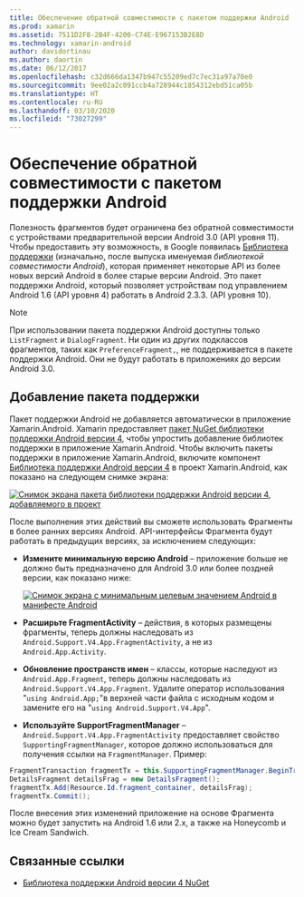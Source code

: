 ```yaml
---
title: Обеспечение обратной совместимости с пакетом поддержки Android
ms.prod: xamarin
ms.assetid: 7511D2F8-2B4F-4200-C74E-E967153B2E8D
ms.technology: xamarin-android
author: davidortinau
ms.author: daortin
ms.date: 06/12/2017
ms.openlocfilehash: c32d666da1347b947c55209ed7c7ec31a97a70e0
ms.sourcegitcommit: 9ee02a2c091ccb4a728944c1854312ebd51ca05b
ms.translationtype: HT
ms.contentlocale: ru-RU
ms.lasthandoff: 03/10/2020
ms.locfileid: "73027299"
---
```

# <a name="providing-backwards-compatibility-with-the-android-support-package"></a>Обеспечение обратной совместимости с пакетом поддержки Android

Полезность фрагментов будет ограничена без обратной совместимости с устройствами предварительной версии Android 3.0 (API уровня 11). Чтобы предоставить эту возможность, в Google появилась [Библиотека поддержки](https://developer.android.com/sdk/compatibility-library.html) (изначально, после выпуска именуемая *библиотекой совместимости Android*), которая применяет некоторые API из более новых версий Android в более старые версии Android. Это пакет поддержки Android, который позволяет устройствам под управлением Android 1.6 (API уровня 4) работать в Android 2.3.3. (API уровня 10).

> [!NOTE]
> При использовании пакета поддержки Android доступны только `ListFragment` и `DialogFragment`. Ни один из других подклассов фрагментов, таких как `PreferenceFragment,`, не поддерживается в пакете поддержки Android. Они не будут работать в приложениях до версии Android 3.0. 

## <a name="adding-the-support-package"></a>Добавление пакета поддержки

Пакет поддержки Android не добавляется автоматически в приложение Xamarin.Android. Xamarin предоставляет [пакет NuGet библиотеки поддержки Android версии 4](https://www.nuget.org/packages/Xamarin.Android.Support.v4/), чтобы упростить добавление библиотек поддержки в приложение Xamarin.Android. Чтобы включить пакеты поддержки в приложение Xamarin.Android, включите компонент [Библиотека поддержки Android версии 4](https://www.nuget.org/packages/Xamarin.Android.Support.v4/) в проект Xamarin.Android, как показано на следующем снимке экрана: 

[![Снимок экрана пакета библиотеки поддержки Android версии 4, добавляемого в проект](providing-backwards-compatibility-images/02-sml.png)](providing-backwards-compatibility-images/02.png#lightbox)

После выполнения этих действий вы сможете использовать Фрагменты в более ранних версиях Android. API-интерфейсы Фрагмента будут работать в предыдущих версиях, за исключением следующих: 

- **Измените минимальную версию Android** &ndash; приложение больше не должно быть предназначено для Android 3.0 или более поздней версии, как показано ниже: 

    [![Снимок экрана с минимальным целевым значением Android в манифесте Android](providing-backwards-compatibility-images/03-sml.png)](providing-backwards-compatibility-images/03.png#lightbox)

- **Расширьте FragmentActivity** &ndash; действия, в которых размещены фрагменты, теперь должны наследовать из `Android.Support.V4.App.FragmentActivity`, а не из `Android.App.Activity`. 

- **Обновление пространств имен** &ndash; классы, которые наследуют из `Android.App.Fragment`, теперь должны наследовать из `Android.Support.V4.App.Fragment`. Удалите оператор использования "`using Android.App;`"в верхней части файла с исходным кодом и замените его на "`using Android.Support.V4.App`". 

- **Используйте SupportFragmentManager** &ndash; `Android.Support.V4.App.FragmentActivity` предоставляет свойство `SupportingFragmentManager`, которое должно использоваться для получения ссылки на `FragmentManager`. Пример: 

```csharp
FragmentTransaction fragmentTx = this.SupportingFragmentManager.BeginTransaction();
DetailsFragment detailsFrag = new DetailsFragment();
fragmentTx.Add(Resource.Id.fragment_container, detailsFrag);
fragmentTx.Commit();
```

После внесения этих изменений приложение на основе Фрагмента можно будет запустить на Android 1.6 или 2.x, а также на Honeycomb и Ice Cream Sandwich. 

## <a name="related-links"></a>Связанные ссылки

- [Библиотека поддержки Android версии 4 NuGet](https://www.nuget.org/packages/Xamarin.Android.Support.v4/)
